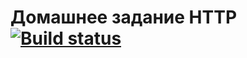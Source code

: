 # Домашнее задание HTTP [![Build status](https://ci.appveyor.com/api/projects/status/oaedh24yjuw0bwnr?svg=true)](https://ci.appveyor.com/project/DjReactive/ahj-7-http)

